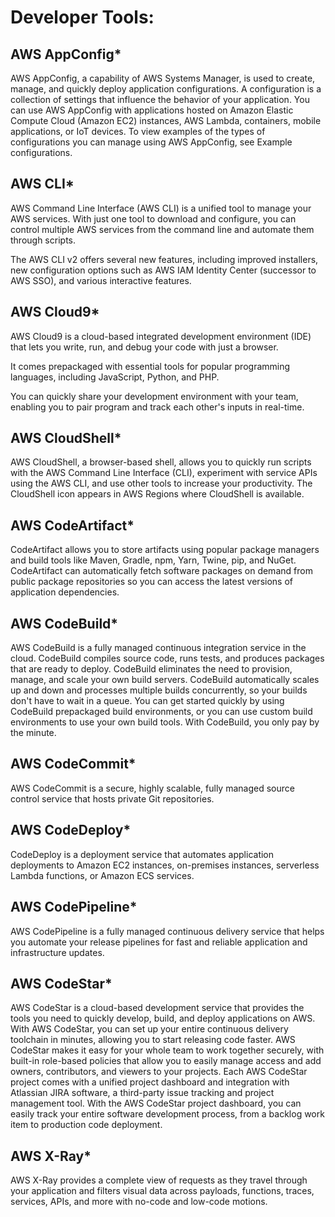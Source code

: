 # Developer Tools:

## AWS AppConfig*

AWS AppConfig, a capability of AWS Systems Manager, is used to create, manage, and quickly deploy application configurations. A configuration is a collection of settings that influence the behavior of your application. You can use AWS AppConfig with applications hosted on Amazon Elastic Compute Cloud (Amazon EC2) instances, AWS Lambda, containers, mobile applications, or IoT devices. To view examples of the types of configurations you can manage using AWS AppConfig, see Example configurations.

## AWS CLI*

AWS Command Line Interface (AWS CLI) is a unified tool to manage your AWS services. With just one tool to download and configure, you can control multiple AWS services from the command line and automate them through scripts.

The AWS CLI v2 offers several new features, including improved installers, new configuration options such as AWS IAM Identity Center (successor to AWS SSO), and various interactive features.

## AWS Cloud9*

AWS Cloud9 is a cloud-based integrated development environment (IDE) that lets you write, run, and debug your code with just a browser.

It comes prepackaged with essential tools for popular programming languages, including JavaScript, Python, and PHP.

You can quickly share your development environment with your team, enabling you to pair program and track each other's inputs in real-time.

## AWS CloudShell*

AWS CloudShell, a browser-based shell, allows you to quickly run scripts with the AWS Command Line Interface (CLI), experiment with service APIs using the AWS CLI, and use other tools to increase your productivity. The CloudShell icon appears in AWS Regions where CloudShell is available.

## AWS CodeArtifact*

CodeArtifact allows you to store artifacts using popular package managers and build tools like Maven, Gradle, npm, Yarn, Twine, pip, and NuGet. CodeArtifact can automatically fetch software packages on demand from public package repositories so you can access the latest versions of application dependencies.

## AWS CodeBuild*

AWS CodeBuild is a fully managed continuous integration service in the cloud. CodeBuild compiles source code, runs tests, and produces packages that are ready to deploy. CodeBuild eliminates the need to provision, manage, and scale your own build servers. CodeBuild automatically scales up and down and processes multiple builds concurrently, so your builds don't have to wait in a queue. You can get started quickly by using CodeBuild prepackaged build environments, or you can use custom build environments to use your own build tools. With CodeBuild, you only pay by the minute.

## AWS CodeCommit*

AWS CodeCommit is a secure, highly scalable, fully managed source control service that hosts private Git repositories.

## AWS CodeDeploy*

CodeDeploy is a deployment service that automates application deployments to Amazon EC2 instances, on-premises instances, serverless Lambda functions, or Amazon ECS services.

## AWS CodePipeline*

AWS CodePipeline is a fully managed continuous delivery service that helps you automate your release pipelines for fast and reliable application and infrastructure updates.

## AWS CodeStar*

AWS CodeStar is a cloud-based development service that provides the tools you need to quickly develop, build, and deploy applications on AWS. With AWS CodeStar, you can set up your entire continuous delivery toolchain in minutes, allowing you to start releasing code faster. AWS CodeStar makes it easy for your whole team to work together securely, with built-in role-based policies that allow you to easily manage access and add owners, contributors, and viewers to your projects. Each AWS CodeStar project comes with a unified project dashboard and integration with Atlassian JIRA software, a third-party issue tracking and project management tool. With the AWS CodeStar project dashboard, you can easily track your entire software development process, from a backlog work item to production code deployment.

## AWS X-Ray*

AWS X-Ray provides a complete view of requests as they travel through your application and filters visual data across payloads, functions, traces, services, APIs, and more with no-code and low-code motions.
